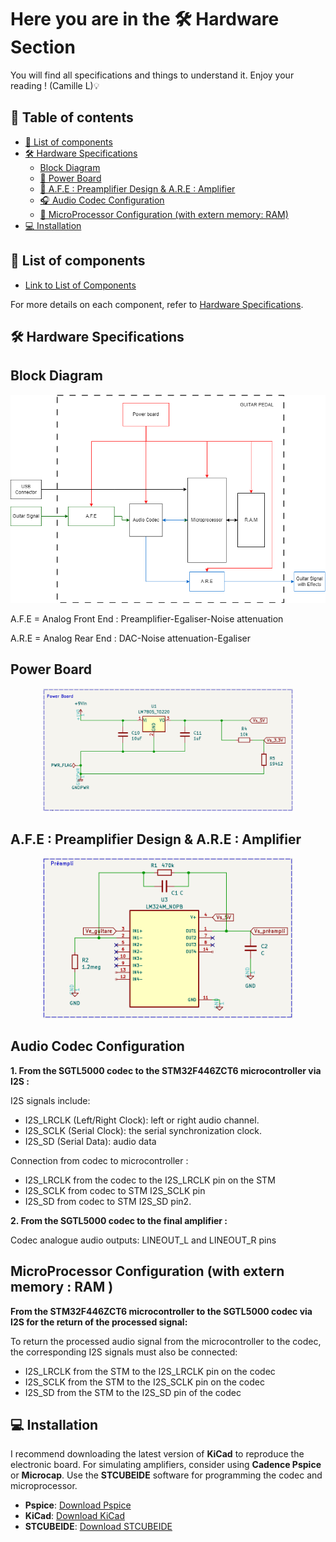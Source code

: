 # Here you are in the 🛠️ Hardware Section
You will find all specifications and things to understand it.
Enjoy your reading ! (Camille L)💡

## 📖 Table of contents
- [🔧 List of components](#-list-of-components)
- [🛠️ Hardware Specifications](#-hardware-specifications)
  - [Block Diagram](#-block-diagram)
  - [🔋 Power Board](#-power-board)
  - [🎤 A.F.E : Preamplifier Design & A.R.E : Amplifier](#-afe--preamplifier-design-&-are--amplifier)
  - [🎧 Audio Codec Configuration](#-audio-codec-configuration)
  - [💾 MicroProcessor Configuration (with extern memory: RAM)](#-microprocessor-configuration-with-extern-memory-ram)
- [💻 Installation](#-installation)



## 🔧 List of components
- [Link to List of Components](https://github.com/lucacros/2324_Projet2A_PedaleGuitare/blob/Hardware-Section/List%20of%20Components.md)

For more details on each component, refer to [Hardware Specifications](#hardware-specifications).

## 🛠️ Hardware Specifications
## Block Diagram
<p align="center">
  <img src="https://github.com/lucacros/2324_Projet2A_PedaleGuitare/blob/Hardware-Section/img/BLOCK%20SYSTEM.drawio.png" alt="Block Diagram" width="600" />
</p>
A.F.E = Analog Front End : Preamplifier-Egaliser-Noise attenuation

A.R.E = Analog Rear End : DAC-Noise attenuation-Egaliser
## Power Board
<p align="center">
  <img src="https://github.com/lucacros/2324_Projet2A_PedaleGuitare/blob/Hardware-Section/img/Power%20Board%20Schematic.png" alt="Power Board" width="400" />
</p>

##  A.F.E : Preamplifier Design & A.R.E : Amplifier
<p align="center">
  <img src="https://github.com/lucacros/2324_Projet2A_PedaleGuitare/blob/Hardware-Section/img/Preampli.png" alt="Preamplifier" width="400" />
</p>

## Audio Codec Configuration
**1. From the SGTL5000 codec to the STM32F446ZCT6 microcontroller via I2S :**

 I2S signals include:
 
- I2S_LRCLK (Left/Right Clock): left or right audio channel.      
- I2S_SCLK (Serial Clock): the serial synchronization clock.      
- I2S_SD (Serial Data): audio data   

Connection from codec to microcontroller :

- I2S_LRCLK from the codec to the I2S_LRCLK pin on the STM      
- I2S_SCLK from codec to STM I2S_SCLK pin      
- I2S_SD from codec to STM I2S_SD pin2. 


**2. From the SGTL5000 codec to the final amplifier :**

Codec analogue audio outputs: LINEOUT_L and LINEOUT_R pins


## MicroProcessor Configuration (with extern memory : RAM )

**From the STM32F446ZCT6 microcontroller to the SGTL5000 codec via I2S for the return of the processed signal:** 

To return the processed audio signal from the microcontroller to the codec, the corresponding I2S signals must also be connected:
- I2S_LRCLK from the STM to the I2S_LRCLK pin on the codec      
- I2S_SCLK from the STM to the I2S_SCLK pin on the codec     
- I2S_SD from the STM to the I2S_SD pin of the codec

## 💻 Installation
I recommend downloading the latest version of **KiCad** to reproduce the electronic board. For simulating amplifiers, consider using **Cadence Pspice** or **Microcap**. Use the **STCUBEIDE** software for programming the codec and microprocessor.

- **Pspice**: [Download Pspice](https://www.cadence.com/en_US/home/tools/pcb-design-and-analysis/analog-mixed-signal-simulation/pspice.html)
- **KiCad**: [Download KiCad](https://www.kicad.org/)
- **STCUBEIDE**: [Download STCUBEIDE](https://www.st.com/en/development-tools/stm32cubeide.html)
